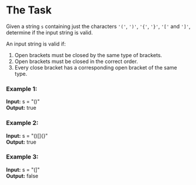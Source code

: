 # The Task

Given a string `s` containing just the characters `'('`, `')'`, `'{'`, `'}'`, `'['` and `']'`, determine if the input string is valid.

An input string is valid if:

1. Open brackets must be closed by the same type of brackets.
2. Open brackets must be closed in the correct order.
3. Every close bracket has a corresponding open bracket of the same type.

### Example 1:

**Input:** s = "()"  
**Output:** true

### Example 2:

**Input:** s = "()[]{}"   
**Output:** true

### Example 3:

**Input:** s = "(]"   
**Output:** false
